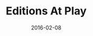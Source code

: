 ---
layout: site
title: "Editions At Play"
date: 2016-02-08
categories: [google]
version: 1.5.5
major: 1
minor: 5
patch: 5
slug: editions-at-play
link: https://editionsatplay.withgoogle.com/#/
permalink: /sites/:slug
---